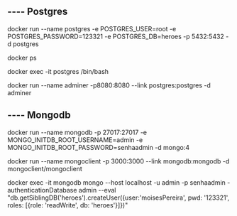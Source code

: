 ## ---- Postgres

docker run --name postgres -e POSTGRES_USER=root -e POSTGRES_PASSWORD=123321 -e POSTGRES_DB=heroes -p 5432:5432 -d postgres

docker ps

docker exec -it postgres /bin/bash

docker run --name adminer -p8080:8080 --link postgres:postgres -d adminer

## ---- Mongodb

docker run --name mongodb -p 27017:27017 -e MONGO_INITDB_ROOT_USERNAME=admin -e MONGO_INITDB_ROOT_PASSWORD=senhaadmin -d mongo:4

docker run --name mongoclient -p 3000:3000 --link mongodb:mongodb -d mongoclient/mongoclient

docker exec -it mongodb mongo --host localhost -u admin -p senhaadmin -authenticationDatabase admin --eval "db.getSiblingDB('heroes').createUser({user:'moisesPereira', pwd: '123321', roles: [{role: 'readWrite', db: 'heroes'}]})"